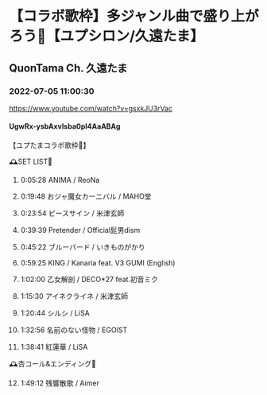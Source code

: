 # 【コラボ歌枠】多ジャンル曲で盛り上がろう🌟【ユプシロン/久遠たま】

## QuonTama Ch. 久遠たま

### 2022-07-05 11:00:30

https://www.youtube.com/watch?v=gsxkJU3rVac

#### UgwRx-ysbAxvIsba0pl4AaABAg

【ユプたまコラボ歌枠🌟】



🕰SET LIST🥀



01. 0:05:28 ANIMA / ReoNa

02. 0:19:48 おジャ魔女カーニバル / MAHO堂

03. 0:23:54 ピースサイン / 米津玄師

04. 0:39:39 Pretender / Official髭男dism

05. 0:45:22 ブルーバード / いきものがかり

06. 0:59:25 KING / Kanaria feat. V3 GUMI (English)

07. 1:02:00 乙女解剖 / DECO*27 feat.初音ミク

08. 1:15:30 アイネクライネ / 米津玄師

09. 1:20:44 シルシ / LiSA

10. 1:32:56 名前のない怪物 / EGOIST

11. 1:38:41 紅蓮華 / LiSA



​🕰杏コール&エンディング🥀



12. 1:49:12 残響散歌 / Aimer

